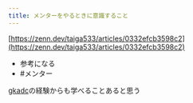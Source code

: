 ```yaml
---
title: メンターをやるときに意識すること
---
```


[https://zenn.dev/taiga533/articles/0332efcb3598c2](https://zenn.dev/taiga533/articles/0332efcb3598c2)

* 参考になる
* \#メンター

[gkadc](GKADC.md)の経験からも学べることあると思う
